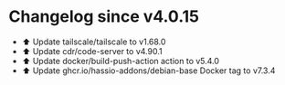 # Changelog since v4.0.15
- ⬆️ Update tailscale/tailscale to v1.68.0 
- ⬆️ Update cdr/code-server to v4.90.1 
- ⬆️ Update docker/build-push-action action to v5.4.0 
- ⬆️ Update ghcr.io/hassio-addons/debian-base Docker tag to v7.3.4 
